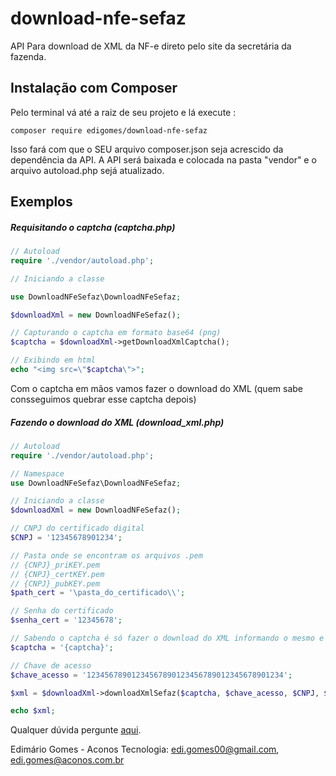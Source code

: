 # download-nfe-sefaz

API Para download de XML da NF-e direto pelo site da secretária da fazenda.

## Instalação com Composer

Pelo terminal vá até a raiz de seu projeto e lá execute :

```
composer require edigomes/download-nfe-sefaz
``` 
Isso fará com que o SEU arquivo composer.json seja acrescido da dependência da API.
A API será baixada e colocada na pasta "vendor" e o arquivo autoload.php sejá atualizado.

## Exemplos

##### Requisitando o captcha (captcha.php)

```php
// Autoload
require './vendor/autoload.php';

// Iniciando a classe

use DownloadNFeSefaz\DownloadNFeSefaz;

$downloadXml = new DownloadNFeSefaz();

// Capturando o captcha em formato base64 (png)
$captcha = $downloadXml->getDownloadXmlCaptcha();

// Exibindo em html
echo "<img src=\"$captcha\">";

```

Com o captcha em mãos vamos fazer o download do XML (quem sabe consseguimos quebrar esse captcha depois)

##### Fazendo o download do XML (download_xml.php)

```php
// Autoload
require './vendor/autoload.php';

// Namespace
use DownloadNFeSefaz\DownloadNFeSefaz;

// Iniciando a classe
$downloadXml = new DownloadNFeSefaz();

// CNPJ do certificado digital
$CNPJ = '12345678901234';

// Pasta onde se encontram os arquivos .pem
// {CNPJ}_priKEY.pem
// {CNPJ}_certKEY.pem
// {CNPJ}_pubKEY.pem
$path_cert = '\pasta_do_certificado\\';

// Senha do certificado
$senha_cert = '12345678';

// Sabendo o captcha é só fazer o download do XML informando o mesmo e a chave de acesso da NF-e
$captcha = '{captcha}';

// Chave de acesso
$chave_acesso = '12345678901234567890123456789012345678901234';

$xml = $downloadXml->downloadXmlSefaz($captcha, $chave_acesso, $CNPJ, $path_cert, $senha_cert);

echo $xml;
```

Qualquer dúvida pergunte [aqui](https://groups.google.com/forum/#!topic/nfephp/H7UdfhnbKXE).

Edimário Gomes - Aconos Tecnologia: 
edi.gomes00@gmail.com,
edi.gomes@aconos.com.br